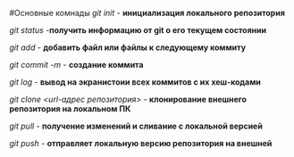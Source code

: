 #Основные комнады 
*git init* - **инициализация локального репозитория**

*git status* -**получить информацию от git о его текущем состоянии**

*git add* - **добавить файл или файлы к следующему коммиту**

*git commit -m <message>* - **создание коммита**

*git log* - **вывод на экранистоии всех коммитов с их хеш-кодами** 

*git clone <url-адрес репозитория>* - **клонирование внешнего репозитория на локальном ПК**

*git pull* - **получение изменений и сливание с локальной версией**

*git push* - **отправляет локальную версию репозитория на внешней**